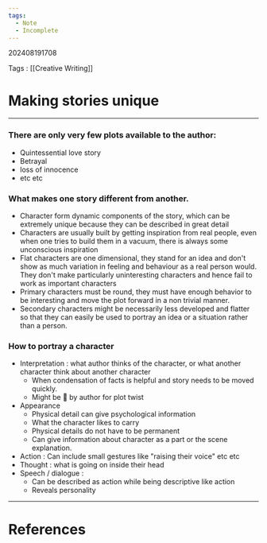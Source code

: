 ```yaml
---
tags:
  - Note
  - Incomplete
---
```

202408191708

Tags : [[Creative Writing]]
# Making stories unique
---
### There are only very few plots available to the author:
- Quintessential love story
- Betrayal
- loss of innocence 
- etc etc

### What makes one story different from another.
- Character form dynamic components of the story, which can be extremely unique because they can be described in great detail
- Characters are usually built by getting inspiration from real people, even when one tries to build them in a vacuum, there is always some unconscious inspiration
- Flat characters are one dimensional, they stand for an idea and don't show as much variation in feeling and behaviour as a real person would. They don't make particularly uninteresting characters and hence fail to work as important characters
- Primary characters must be round, they must have enough behavior to be interesting and move the plot forward in a non trivial manner. 
- Secondary characters might be necessarily less developed and flatter so that they can easily be used to portray an idea or a situation rather than a person. 

### How to portray a character
- Interpretation : what author thinks of the character, or what another character think about another character
	- When condensation of facts is helpful and story needs to be moved quickly.
	- Might be 🧢 by author for plot twist
- Appearance
	- Physical detail can give psychological information
	- What the character likes to carry
	- Physical details do not have to be permanent
	- Can give information about character as a part or the scene explanation.
- Action : Can include small gestures like "raising their voice" etc etc
- Thought : what is going on inside their head
- Speech / dialogue : 
	- Can be described as action while being descriptive like action
	- Reveals personality

---
# References
